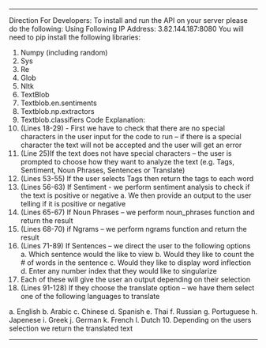 ******************************************************
Direction For Developers: 
To install and run the API on your server please do the following: 
Using Following IP Address:
3.82.144.187:8080
You will need to pip install the following libraries: 
1. Numpy (including random)
2. Sys
3. Re
4. Glob
5. Nltk
6. TextBlob
7. Textblob.en.sentiments
8. Textblob.np.extractors
9. Textblob.classifiers
Code Explanation: 
1.  (Lines 18-29) - First we have to check that there are no special characters in the user input for the code to run – if there is a special character the text will not be accepted and the user will get an error
2. (Line 25)If the text does not have special characters – the user is prompted to choose how they want to analyze the text (e.g. Tags, Sentiment, Noun Phrases, Sentences or Translate)
3. (Lines 53-55) If the user selects Tags then return the tags to each word
4. (Lines 56-63) If Sentiment - we perform sentiment analysis to check if the text is positive or negative 
a. We then provide an output to the user telling if it is positive or negative 
5. (Lines 65-67) If Noun Phrases – we perform noun_phrases function and return the result
6. (Lines 68-70) if Ngrams – we perform ngrams function and return the result
7. (Lines 71-89) If Sentences – we direct the user to the following options
a. Which sentence would the like to view 
b. Would they like to count the # of words in the sentence
c. Would they like to display word inflection 
d. Enter any number index that they would like to singularize 
8. Each of these will give the user an output depending on their selection 
9. (Lines 91-128) If they choose the translate option – we have them select one of the following languages to translate 

a. English 
b. Arabic 
c. Chinese 
d. Spanish 
e. Thai
f. Russian
g. Portuguese
h. Japenese
i. Greek
j. German
k. French
l. Dutch
10.  Depending on the users selection we return the translated text 
**********************************************************************************
